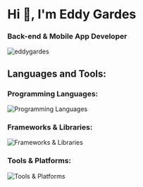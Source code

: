 <h1> Hi 👋, I'm Eddy Gardes</h1>
<h3>Back-end & Mobile App Developer</h3>
<p>
  <img src="https://komarev.com/ghpvc/?username=eddygardes&label=Profile%20views&color=0e75b6&style=flat" alt="eddygardes" />
</p>

<h2 align="left">Languages and Tools:</h2>

<h3 align="left">Programming Languages:</h3>
<p align="left">
  <img src="https://skillicons.dev/icons?i=c,cpp,js,ts,html,css,java,python,haskell" alt="Programming Languages" />
</p>

<h3 align="left">Frameworks & Libraries:</h3>
<p align="left">
  <img src="https://skillicons.dev/icons?i=angular,nestjs,nodejs,express" alt="Frameworks & Libraries" />
</p>

<h3 align="left">Tools & Platforms:</h3>
<p align="left">
  <img src="https://skillicons.dev/icons?i=androidstudio,vscode,idea,gradle,docker,mongodb,mysql,git,github,jenkins,firebase,linux,postman" alt="Tools & Platforms" />
</p>
